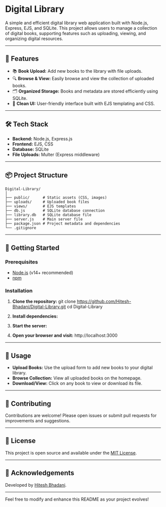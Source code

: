# Digital Library

A simple and efficient digital library web application built with Node.js, Express, EJS, and SQLite. This project allows users to manage a collection of digital books, supporting features such as uploading, viewing, and organizing digital resources.

---

## 🚀 Features

- 📚 **Book Upload:** Add new books to the library with file uploads.
- 🔍 **Browse & View:** Easily browse and view the collection of uploaded books.
- 🗂️ **Organized Storage:** Books and metadata are stored efficiently using SQLite.
- 🎨 **Clean UI:** User-friendly interface built with EJS templating and CSS.

---

## 🛠️ Tech Stack

- **Backend:** Node.js, Express.js
- **Frontend:** EJS, CSS
- **Database:** SQLite
- **File Uploads:** Multer (Express middleware)

---

## 📦 Project Structure
```      
Digital-Library/  
│
├── public/      # Static assets (CSS, images)
├── uploads/     # Uploaded book files
├── views/       # EJS templates
├── db.js        # SQLite database connection
├── library.db   # SQLite database file
├── server.js    # Main server file
├── package.json # Project metadata and dependencies
└── .gitignore
```

---

## 🚩 Getting Started

### Prerequisites

- [Node.js](https://nodejs.org/) (v14+ recommended)
- [npm](https://www.npmjs.com/)

### Installation

1. **Clone the repository:**
git clone https://github.com/Hitesh-Bhadani/Digital-Library.git
cd Digital-Library


2. **Install dependencies:**

3. **Start the server:**

4. **Open your browser and visit:**
http://localhost:3000

---

## 📖 Usage

- **Upload Books:** Use the upload form to add new books to your digital library.
- **Browse Collection:** View all uploaded books on the homepage.
- **Download/View:** Click on any book to view or download its file.

---

## 🤝 Contributing

Contributions are welcome! Please open issues or submit pull requests for improvements and suggestions.

---

## 📄 License

This project is open source and available under the [MIT License](LICENSE).

---

## 🙌 Acknowledgements

Developed by [Hitesh Bhadani](https://github.com/Hitesh-Bhadani).

---

Feel free to modify and enhance this README as your project evolves!
